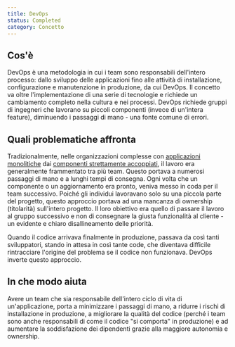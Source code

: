 ```yaml
---
title: DevOps
status: Completed
category: Concetto
---
```


## Cos'è

DevOps è una metodologia in cui i team sono responsabili dell'intero processo: dallo sviluppo delle applicazioni fino alle attività di installazione, configurazione e manutenzione in produzione, da cui DevOps. Il concetto va oltre l'implementazione di una serie di tecnologie e richiede un cambiamento completo nella cultura e nei processi. DevOps richiede gruppi di ingegneri che lavorano su piccoli componenti (invece di un'intera feature), diminuendo i passaggi di mano - una fonte comune di errori. 

## Quali problematiche affronta

Tradizionalmente, nelle organizzazioni complesse con [applicazioni monolitiche](/it/monolithic-apps/) dai [componenti strettamente accoppiati](/it/tightly-coupled-architectures/), il lavoro era generalmente frammentato tra più team. Questo portava a numerosi passaggi di mano e a lunghi tempi di consegna. Ogni volta che un componente o un aggiornamento era pronto, veniva messo in coda per il team successivo. Poiché gli individui lavoravano solo su una piccola parte del progetto, questo approccio portava ad una mancanza di ownership (titolarità) sull'intero progetto. Il loro obiettivo era quello di passare il lavoro al gruppo successivo e non di consegnare la giusta funzionalità al cliente - un evidente e chiaro disallineamento delle priorità.

Quando il codice arrivava finalmente in produzione, passava da così tanti sviluppatori, stando in attesa in così tante code, che diventava difficile rintracciare l'origine del problema se il codice non funzionava. DevOps inverte questo approccio.

## In che modo aiuta

Avere un team che sia responsabile dell'intero ciclo di vita di un'applicazione, porta a minimizzare i passaggi di mano, a ridurre i rischi di installazione in produzione, a migliorare la qualità del codice (perché i team sono anche responsabili di come il codice "si comporta" in produzione) e ad aumentare la soddisfazione dei dipendenti grazie alla maggiore autonomia e ownership.
